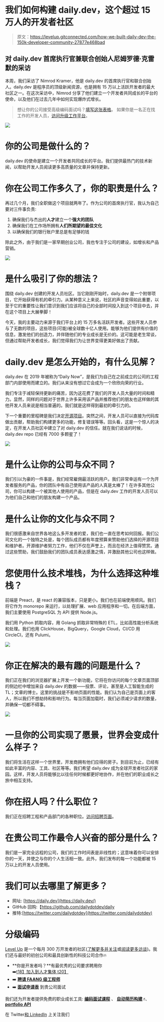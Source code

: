 # 我们如何构建 daily.dev，这个超过 15 万人的开发者社区

> 原文：<https://levelup.gitconnected.com/how-we-built-daily-dev-the-150k-developer-community-27877e468bad>

## 对 daily.dev 首席执行官兼联合创始人尼姆罗德·克雷默的采访

本周，我们采访了 Nimrod Kramer，他是 daily.dev 的首席执行官和联合创始人。daily.dev 是程序员的顶级新闻资源，也是拥有 15 万以上活跃开发者的最大社区之一。在这次采访中，Nimrod 分享了他们建立一个开发者共同成长的平台的使命，以及他们在过去几年中如何实现爆炸式增长。

> 想让你的公司接受高级编码面试吗？[填写这张表格](https://forms.gle/zRs7Uhidtd7WTyCy8)。
> 如果你是一名正在找工作的开发人员，[访问升级工作平台](https://jobs.levelup.dev/talent/welcome?referral=true)。

![](img/7bc3d27f137715b6d4e36c4e509467d9.png)

# 你的公司是做什么的？

daily.dev 的使命是建立一个开发者共同成长的平台。我们提供最热门的技术新闻，以帮助开发人员阅读更多高质量的文章并保持更新。

# 你在公司工作多久了，你的职责是什么？

再过几个月，我们全职做这个项目就两年了。作为公司的首席执行官，我认为自己要对三件事负责:

1.  确保我们与杰出的**人才**建立一个**强大的团队**
2.  确保我们在工作场所拥有**人们所期望的最佳文化**
3.  以确保我们的银行账户里总是有足够的钱

除此之外，由于我们是一家早期创业公司，我也专注于公司的建设，如增长和产品营销。

![](img/a5c38983eab405e4696412920a275244.png)

# 是什么吸引了你的想法？

围绕 daily.dev 创建的开发人员社区。当它刚刚开始时，daily.dev 是一个附带项目，它开始获得有机的牵引力。从某种意义上来说，社区的声音变得如此重要，以至于它的重要性让我们意识到我们应该将自己的全部时间投入到这个项目中去，并在这个项目上大展拳脚！

今天，我的主要动力来源于我们平台上的 15 万多名活跃开发者。这些开发人员参与了无数的项目，这些项目(可能)被全球数十亿人使用。能够为他们提供有价值的信息，激发他们的创造力，并伴随他们的专业成长是无价的。这可能是老生常谈，但通过帮助开发者成长，我们觉得我们为让世界变得更美好做出了贡献。

# daily.dev 是怎么开始的，有什么见解？

daily.dev 在 2019 年被称为“Daily Now”，是我们为自己在之前成立的公司的工程部门内部使用而建立的。我们从来没有想过它会成为一个欣欣向荣的行业。

我们专注于减轻保持更新的痛苦，因为这花费了我们的开发人员大量的时间和精力。显然，同样的问题对于世界上许多采用该产品并推荐他们的朋友也这样做的其他开发人员来说是相当普遍的。我们就是这样得到最初的牵引力的。

下一个重要的里程碑是我们决定[开源项目](https://github.com/dailydotdev/daily)。突然之间，开发人员可以直接为代码库做出贡献，帮助我们构建更多的功能，修复错误等等。回头看，这是一个惊人的决定，在开发人员社区中建立了对 daily.dev 的信任。就在我们说话的时候，daily.dev repo 已经有 7000 多颗星了！

![](img/52f383b81c52850caff4758dab2a6d14.png)

# 是什么让你的公司与众不同？

我们引以为豪的一件事是，我们经常雇佣最活跃的用户。我们非常幸运有一个为开发者服务的产品，你的团队中有自己使用该产品的人真是太棒了！在许多其他公司，你可以构建一个被其他人使用的产品，但是在 daily.dev 工作的开发人员可以为他们自己和他们的朋友构建一个产品。

# 是什么让你的文化与众不同？

我们很感激来自世界各地这么多开发者的爱，我们也一直在思考如何回报。我们公司文化的一个独特之处是，每个团队成员都有年度预算来赞助他们选择的开源项目和维护者。开源维护者努力工作，他们不仅在声誉上，而且在经济上值得赞赏。通过这些赞助，我们鼓励我们的团队成员表达感激之情，并激励其他公司也这样做。

# 您使用什么技术堆栈，为什么选择这种堆栈？

前端是 Preact，是 react 的兼容版本，只是更小。我们也在前端使用顺风。我们将它作为 monorepo 来运行，以处理扩展、web 应用程序和一切。在后端方面，我们主要使用 PostgreSQL 为 API 提供 Node.js。

我们用 Python 抓取内容，用 Golang 抓取非常特殊的 ETL，比如高性能分析系统和处理。我们也用 ClickHouse，BigQuery，Google Cloud，CI/CD 用 CircleCI，还有 Pulumi。

![](img/3a83c52ce849343253e4cbb5dcc97874.png)

# 你正在解决的最有趣的问题是什么？

我们正在我们的浏览器扩展上开发一个新功能，它将在你访问的每个文章页面顶部的侧边栏中增加来自 daily.dev 的数据——投票、评论，甚至是人工智能生成的 TL；文章的博士。这里的挑战是不影响页面的性能。我们认为自己是页面上的客人，所以我们不想劫持和影响行为。每当页面加载时，我们必须减少请求的数量，并确保一切都不碍事。

![](img/d958bc50e2b58041b73f3f9459bbed7a.png)

# 一旦你的公司实现了愿景，世界会变成什么样子？

我们将生活在这样一个世界里，开发商拥有他们应得的房子。到目前为止，已经有如此丰富的内容、工具、社区等等。我们希望 daily.dev 成为全球开发者社区的家园。这样，开发人员将能够比以往任何时候都更好地协作，并在他们的职业成长之旅中相互支持。

# 你在招人吗？什么职位？

我们正在招聘工程和产品部门的各种职位。[访问招聘页面](https://it057218.typeform.com/apply)。

# 在贵公司工作最令人兴奋的部分是什么？

我们是一家完全远程的公司，我们的工作时间表是非线性的；这意味着你可以安排你的一天，并使之与你的个人生活相一致。此外，我们发布的每一个功能都被 15 万以上的开发人员使用。

# 我们可以去哪里了解更多？

*   网址: [https://daily.dev](https://daily.dev/)
*   GitHub 回购:【https://github.com/dailydotdev/daily 
*   推特:[https://twitter.com/dailydotdev](https://twitter.com/dailydotdev)

# 分级编码

[Level Up](https://levelup.gitconnected.com/) 是一个每月 300 万开发者的社区([了解更多并关注](https://levelup.gitconnected.com/)或[阅读更多访谈](https://levelup.gitconnected.com/interviews/home))。我们还与最好的初创公司和最具创新性的科技公司合作🔥

*   **你是开发者吗？**有最优秀的公司要求聘用你
    ➡️[t18】加入到人才集体 t20】](https://jobs.levelup.dev/talent/welcome?referral=true)
*   ➡️ [**聘请 FAANG 级工程师**](https://jobs.levelup.dev/talent/welcome)
*   ➡️ [**面试申请表**](https://forms.gle/oWT83qtGdydfi7yL8) 到贵公司面试

我们还为开发者提供免费的职业成长工具: [**编码面试课程**](https://skilled.dev/) 、 [**自动简历构建**](https://gitconnected.com/resume-builder) r、 [**portfolio API**](https://gitconnected.com/portfolio-api)

在 Twitter[和 LinkedIn](https://twitter.com/gitconnected) 上关注我们